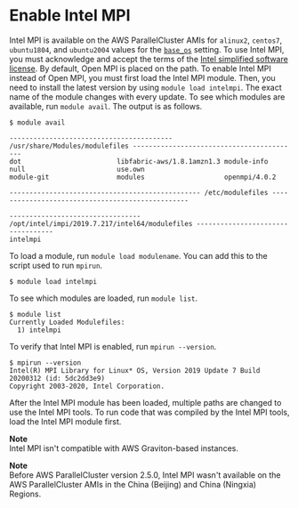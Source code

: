 # Enable Intel MPI<a name="intelmpi"></a>

Intel MPI is available on the AWS ParallelCluster AMIs for `alinux2`, `centos7`, `ubuntu1804`, and `ubuntu2004` values for the [`base_os`](cluster-definition.md#base-os) setting\. To use Intel MPI, you must acknowledge and accept the terms of the [Intel simplified software license](https://software.intel.com/en-us/license/intel-simplified-software-license)\. By default, Open MPI is placed on the path\. To enable Intel MPI instead of Open MPI, you must first load the Intel MPI module\. Then, you need to install the latest version by using `module load intelmpi`\. The exact name of the module changes with every update\. To see which modules are available, run `module avail`\. The output is as follows\.

```
$ module avail

----------------------------------------- /usr/share/Modules/modulefiles ------------------------------------------
dot                        libfabric-aws/1.8.1amzn1.3 module-info                null                       use.own
module-git                 modules                    openmpi/4.0.2

------------------------------------------------ /etc/modulefiles -------------------------------------------------

--------------------------------- /opt/intel/impi/2019.7.217/intel64/modulefiles ----------------------------------
intelmpi
```

To load a module, run `module load modulename`\. You can add this to the script used to run `mpirun`\.

```
$ module load intelmpi
```

To see which modules are loaded, run `module list`\.

```
$ module list
Currently Loaded Modulefiles:
  1) intelmpi
```

To verify that Intel MPI is enabled, run `mpirun --version`\.

```
$ mpirun --version
Intel(R) MPI Library for Linux* OS, Version 2019 Update 7 Build 20200312 (id: 5dc2dd3e9)
Copyright 2003-2020, Intel Corporation.
```

After the Intel MPI module has been loaded, multiple paths are changed to use the Intel MPI tools\. To run code that was compiled by the Intel MPI tools, load the Intel MPI module first\.

**Note**  
Intel MPI isn't compatible with AWS Graviton\-based instances\.

**Note**  
Before AWS ParallelCluster version 2\.5\.0, Intel MPI wasn't available on the AWS ParallelCluster AMIs in the China \(Beijing\) and China \(Ningxia\) Regions\.